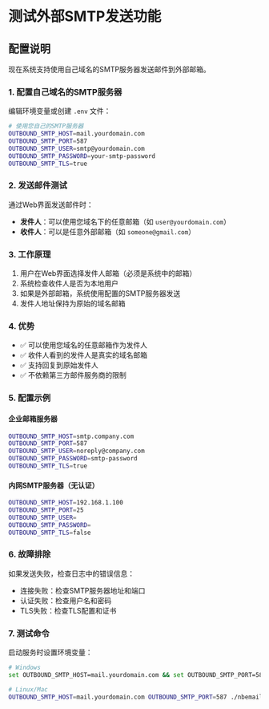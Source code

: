 # 测试外部SMTP发送功能

## 配置说明

现在系统支持使用自己域名的SMTP服务器发送邮件到外部邮箱。

### 1. 配置自己域名的SMTP服务器

编辑环境变量或创建 `.env` 文件：

```bash
# 使用您自己的SMTP服务器
OUTBOUND_SMTP_HOST=mail.yourdomain.com
OUTBOUND_SMTP_PORT=587
OUTBOUND_SMTP_USER=smtp@yourdomain.com
OUTBOUND_SMTP_PASSWORD=your-smtp-password
OUTBOUND_SMTP_TLS=true
```

### 2. 发送邮件测试

通过Web界面发送邮件时：
- **发件人**：可以使用您域名下的任意邮箱（如 `user@yourdomain.com`）
- **收件人**：可以是任意外部邮箱（如 `someone@gmail.com`）

### 3. 工作原理

1. 用户在Web界面选择发件人邮箱（必须是系统中的邮箱）
2. 系统检查收件人是否为本地用户
3. 如果是外部邮箱，系统使用配置的SMTP服务器发送
4. 发件人地址保持为原始的域名邮箱

### 4. 优势

- ✅ 可以使用您域名的任意邮箱作为发件人
- ✅ 收件人看到的发件人是真实的域名邮箱
- ✅ 支持回复到原始发件人
- ✅ 不依赖第三方邮件服务商的限制

### 5. 配置示例

#### 企业邮箱服务器
```bash
OUTBOUND_SMTP_HOST=smtp.company.com
OUTBOUND_SMTP_PORT=587
OUTBOUND_SMTP_USER=noreply@company.com
OUTBOUND_SMTP_PASSWORD=smtp-password
OUTBOUND_SMTP_TLS=true
```

#### 内网SMTP服务器（无认证）
```bash
OUTBOUND_SMTP_HOST=192.168.1.100
OUTBOUND_SMTP_PORT=25
OUTBOUND_SMTP_USER=
OUTBOUND_SMTP_PASSWORD=
OUTBOUND_SMTP_TLS=false
```

### 6. 故障排除

如果发送失败，检查日志中的错误信息：
- 连接失败：检查SMTP服务器地址和端口
- 认证失败：检查用户名和密码
- TLS失败：检查TLS配置和证书

### 7. 测试命令

启动服务时设置环境变量：
```bash
# Windows
set OUTBOUND_SMTP_HOST=mail.yourdomain.com && set OUTBOUND_SMTP_PORT=587 && ./nbemail.exe

# Linux/Mac
OUTBOUND_SMTP_HOST=mail.yourdomain.com OUTBOUND_SMTP_PORT=587 ./nbemail
```
